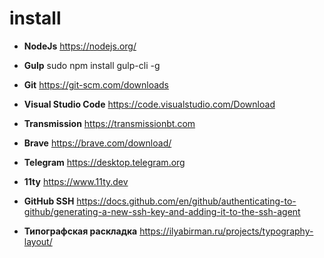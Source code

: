 # install

* **NodeJs**
https://nodejs.org/

* **Gulp**
sudo npm install gulp-cli -g

* **Git**
https://git-scm.com/downloads

* **Visual Studio Code**
https://code.visualstudio.com/Download 

* **Transmission**
https://transmissionbt.com

* **Brave**
https://brave.com/download/ 

* **Telegram**
https://desktop.telegram.org

* **11ty**
https://www.11ty.dev

* **GitHub SSH**
https://docs.github.com/en/github/authenticating-to-github/generating-a-new-ssh-key-and-adding-it-to-the-ssh-agent 

* **Типографская раскладка**
https://ilyabirman.ru/projects/typography-layout/
